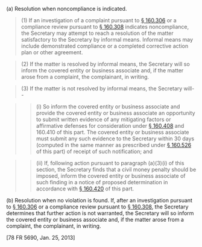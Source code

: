 (a) Resolution when noncompliance is indicated.

> (1) If an investigation of a complaint pursuant to [§ 160.306](/hipaa/regulations/160-306-complaints-to-the-secretary/) or a compliance review pursuant to [§ 160.308](/hipaa/regulations/160-308-compliance-reviews/) indicates noncompliance, the Secretary may attempt to reach a resolution of the matter satisfactory to the Secretary by informal means. Informal means may include demonstrated compliance or a completed corrective action plan or other agreement.

> (2) If the matter is resolved by informal means, the Secretary will so inform the covered entity or business associate and, if the matter arose from a complaint, the complainant, in writing.

> (3) If the matter is not resolved by informal means, the Secretary will--

> > (i) So inform the covered entity or business associate and provide the covered entity or business associate an opportunity to submit written evidence of any mitigating factors or affirmative defenses for consideration under [§ 160.408](/hipaa/regulations/160-408-factors-for-civil-penalty/) and 160.410 of this part. The covered entity or business associate must submit any such evidence to the Secretary within 30 days (computed in the same manner as prescribed under [§ 160.526](/hipaa/regulations/160-526-computation-of-time/) of this part) of receipt of such notification; and

> > (ii) If, following action pursuant to paragraph (a)(3)(i) of this section, the Secretary finds that a civil money penalty should be imposed, inform the covered entity or business associate of such finding in a notice of proposed determination in accordance with [§ 160.420](/hipaa/regulations/160-420-notice-of-proposed-determination/) of this part.

(b) Resolution when no violation is found. If, after an investigation pursuant to [§ 160.306](/hipaa/regulations/160-306-complaints-to-the-secretary/) or a compliance review pursuant to [§ 160.308](/hipaa/regulations/160-308-compliance-reviews/), the Secretary determines that further action is not warranted, the Secretary will so inform the covered entity or business associate and, if the matter arose from a complaint, the complainant, in writing.

[78 FR 5690, Jan. 25, 2013]
